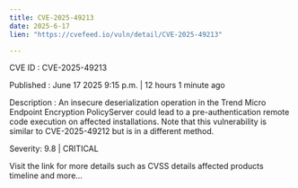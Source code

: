 ```yaml
---
title: CVE-2025-49213
date: 2025-6-17
lien: "https://cvefeed.io/vuln/detail/CVE-2025-49213"

---
```


CVE ID : CVE-2025-49213

Published :  June 17
2025
9:15 p.m. | 12 hours
1 minute ago

Description : An insecure deserialization operation in the Trend Micro Endpoint Encryption PolicyServer could lead to a pre-authentication remote code execution on affected installations. Note that this vulnerability is similar to CVE-2025-49212 but is in a different method.

Severity: 9.8 | CRITICAL

Visit the link for more details
such as CVSS details
affected products
timeline
and more...
